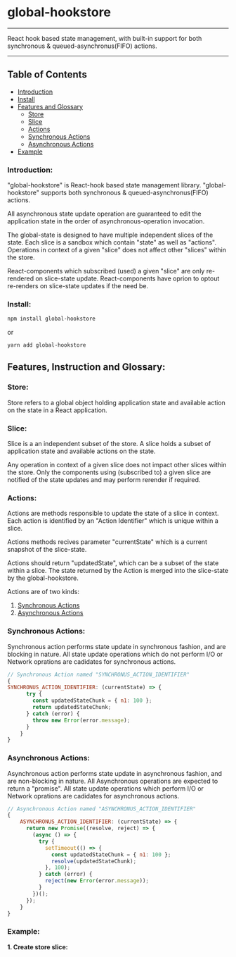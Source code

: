 global-hookstore  
================
----------------------------------------------------------------------
React hook based state management, with built-in support for both synchronous & queued-asynchronus(FIFO) actions.

----------------------------------------------------------------------
Table of Contents
-----------------
* [Introduction](#introduction) 
* [Install](#install)
* [Features and Glossary](#features-and-glossary)
    * [Store](#store)   
    * [Slice](#slice)
    * [Actions](#actions)
    * [Synchronous Actions](#synchronous-actions)
    * [Asynchronous Actions](#asynchronous-actions)
* [Example](#example)

### Introduction:
"global-hookstore" is React-hook based state management library. "global-hookstore" supports both synchronous & queued-asynchronus(FIFO) actions. 

All asynchronous state update operation are guaranteed to edit the application state in the order of asynchronous-operation invocation.

The global-state is designed to have multiple independent slices of the state. Each slice is a sandbox which contain "state" as well as "actions". Operations in context of a given "slice" does not affect other "slices" within the store.

React-components which subscribed (used) a given "slice" are only re-rendered on slice-state update. React-components have oprion to optout re-renders on slice-state updates if the need be.

### Install: 
```sh
npm install global-hookstore
```

or

```sh
yarn add global-hookstore
```

## Features, Instruction and Glossary:

### Store:
Store refers to a global object holding application state and available action on the state in a React application.

### Slice:
Slice is a an independent subset of the store. A slice holds a subset of application state and available actions on the state.

Any operation in context of a given slice does not impact other slices within the store. Only the components using (subscribed to) a given slice are notified of the state updates and may perform rerender if required.

### Actions:
Actions are methods responsible to update the state of a slice in context. Each action is identified by an "Action Identifier" which is unique within a slice.

Actions methods recives parameter "currentState" which is a current snapshot of the slice-state.

Actions should return "updatedState", which can be a subset of the state within a slice. The state returned by the Action is merged into the slice-state by the global-hookstore.

Actions are of two kinds:
1. [Synchronous Actions](#synchronous-actions)
2. [Asynchronous Actions](#asynchronous-actions)

### Synchronous Actions:
Synchronous action performs state update in synchronous fashion, and are blocking in nature. All state update operations which do not perform I/O or Network oprations are cadidates for synchronous actions. 

```jsx
// Synchronous Action named "SYNCHRONUS_ACTION_IDENTIFIER"
{
SYNCHRONUS_ACTION_IDENTIFIER: (currentState) => {
      try {
        const updatedStateChunk = { n1: 100 };
        return updatedStateChunk;
      } catch (error) {
        throw new Error(error.message);
      }
    }
}
```
### Asynchronous Actions:
Asynchronous action performs state update in asynchronous fashion, and are non-blocking in nature. All Asynchronous operations are expected to return a "promise". All state update operations which perform I/O or Network oprations are cadidates for asynchronous actions. 

```jsx
// Asynchronous Action named "ASYNCHRONUS_ACTION_IDENTIFIER"
{
    ASYNCHRONUS_ACTION_IDENTIFIER: (currentState) => {
      return new Promise((resolve, reject) => {
        (async () => {
          try {
            setTimeout(() => {
              const updatedStateChunk = { n1: 100 };
              resolve(updatedStateChunk);
            }, 100);
          } catch (error) {
            reject(new Error(error.message));
          }
        })();
      });
    }
}
```



### Example:

**1. Create store slice:**
